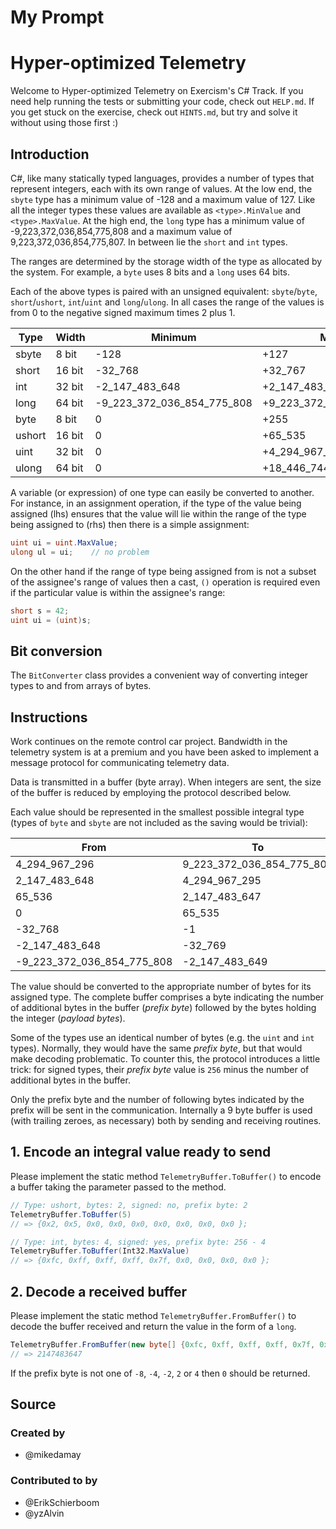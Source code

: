 # My Prompt

# Hyper-optimized Telemetry

Welcome to Hyper-optimized Telemetry on Exercism's C# Track.
If you need help running the tests or submitting your code, check out `HELP.md`.
If you get stuck on the exercise, check out `HINTS.md`, but try and solve it without using those first :)

## Introduction

C#, like many statically typed languages, provides a number of types that represent integers, each with its own range of values. At the low end, the `sbyte` type has a minimum value of -128 and a maximum value of 127. Like all the integer types these values are available as `<type>.MinValue` and `<type>.MaxValue`. At the high end, the `long` type has a minimum value of -9,223,372,036,854,775,808 and a maximum value of 9,223,372,036,854,775,807. In between lie the `short` and `int` types.

The ranges are determined by the storage width of the type as allocated by the system. For example, a `byte` uses 8 bits and a `long` uses 64 bits.

Each of the above types is paired with an unsigned equivalent: `sbyte`/`byte`, `short`/`ushort`, `int`/`uint` and `long`/`ulong`. In all cases the range of the values is from 0 to the negative signed maximum times 2 plus 1.

| Type   | Width  | Minimum                    | Maximum                     |
| ------ | ------ | -------------------------- | --------------------------- |
| sbyte  | 8 bit  | -128                       | +127                        |
| short  | 16 bit | -32_768                    | +32_767                     |
| int    | 32 bit | -2_147_483_648             | +2_147_483_647              |
| long   | 64 bit | -9_223_372_036_854_775_808 | +9_223_372_036_854_775_807  |
| byte   | 8 bit  | 0                          | +255                        |
| ushort | 16 bit | 0                          | +65_535                     |
| uint   | 32 bit | 0                          | +4_294_967_295              |
| ulong  | 64 bit | 0                          | +18_446_744_073_709_551_615 |

A variable (or expression) of one type can easily be converted to another. For instance, in an assignment operation, if the type of the value being assigned (lhs) ensures that the value will lie within the range of the type being assigned to (rhs) then there is a simple assignment:

```csharp
uint ui = uint.MaxValue;
ulong ul = ui;    // no problem
```

On the other hand if the range of type being assigned from is not a subset of the assignee's range of values then a cast, `()` operation is required even if the particular value is within the assignee's range:

```csharp
short s = 42;
uint ui = (uint)s;
```

## Bit conversion

The `BitConverter` class provides a convenient way of converting integer types to and from arrays of bytes.

## Instructions

Work continues on the remote control car project. Bandwidth in the telemetry system is at a premium and you have been asked to implement a message protocol for communicating telemetry data.

Data is transmitted in a buffer (byte array). When integers are sent, the size of the buffer is reduced by employing the protocol described below.

Each value should be represented in the smallest possible integral type (types of `byte` and `sbyte` are not included as the saving would be trivial):

| From                       | To                        | Type     |
| -------------------------- | ------------------------- | -------- |
| 4_294_967_296              | 9_223_372_036_854_775_807 | `long`   |
| 2_147_483_648              | 4_294_967_295             | `uint`   |
| 65_536                     | 2_147_483_647             | `int`    |
| 0                          | 65_535                    | `ushort` |
| -32_768                    | -1                        | `short`  |
| -2_147_483_648             | -32_769                   | `int`    |
| -9_223_372_036_854_775_808 | -2_147_483_649            | `long`   |

The value should be converted to the appropriate number of bytes for its assigned type. The complete buffer comprises a byte indicating the number of additional bytes in the buffer (_prefix byte_) followed by the bytes holding the integer (_payload bytes_).

Some of the types use an identical number of bytes (e.g. the `uint` and `int` types). Normally, they would have the same _prefix byte_, but that would make decoding problematic. To counter this, the protocol introduces a little trick: for signed types, their _prefix byte_ value is `256` minus the number of additional bytes in the buffer.

Only the prefix byte and the number of following bytes indicated by the prefix will be sent in the communication. Internally a 9 byte buffer is used (with trailing zeroes, as necessary) both by sending and receiving routines.

## 1. Encode an integral value ready to send

Please implement the static method `TelemetryBuffer.ToBuffer()` to encode a buffer taking the parameter passed to the method.

```csharp
// Type: ushort, bytes: 2, signed: no, prefix byte: 2
TelemetryBuffer.ToBuffer(5)
// => {0x2, 0x5, 0x0, 0x0, 0x0, 0x0, 0x0, 0x0, 0x0 };

// Type: int, bytes: 4, signed: yes, prefix byte: 256 - 4
TelemetryBuffer.ToBuffer(Int32.MaxValue)
// => {0xfc, 0xff, 0xff, 0xff, 0x7f, 0x0, 0x0, 0x0, 0x0 };
```

## 2. Decode a received buffer

Please implement the static method `TelemetryBuffer.FromBuffer()` to decode the buffer received and return the value in the form of a `long`.

```csharp
TelemetryBuffer.FromBuffer(new byte[] {0xfc, 0xff, 0xff, 0xff, 0x7f, 0x0, 0x0, 0x0, 0x0 })
// => 2147483647
```

If the prefix byte is not one of `-8`, `-4`, `-2`, `2` or `4` then `0` should be returned.

## Source

### Created by

- @mikedamay

### Contributed to by

- @ErikSchierboom
- @yzAlvin
